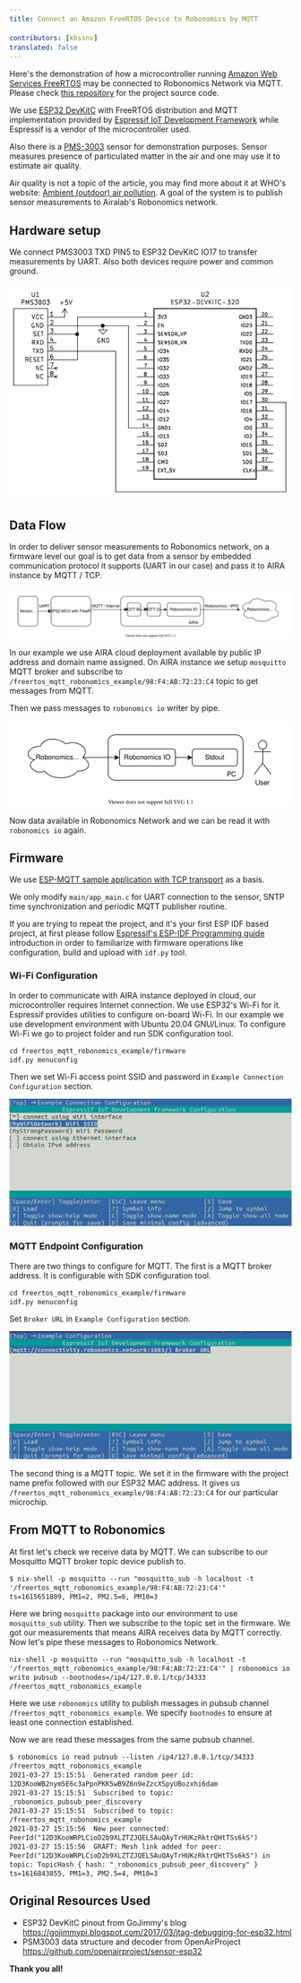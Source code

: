 ```yaml
---
title: Connect an Amazon FreeRTOS Device to Robonomics by MQTT
 
contributors: [khssnv]
translated: false
---
```


Here's the demonstration of how a microcontroller running [Amazon Web Services FreeRTOS](https://aws.amazon.com/freertos/) may be connected to Robonomics Network via MQTT. Please check [this repository](http://github.com/khssnv/freertos_mqtt_robonomics_example) for the project source code.

We use [ESP32 DevKitC](https://devices.amazonaws.com/detail/a3G0L00000AANtjUAH/ESP32-WROOM-32-DevKitC/) with FreeRTOS distribution and MQTT implementation provided by [Espressif IoT Development Framework](https://github.com/espressif/esp-idf) while Espressif is a vendor of the microcontroller used.

Also there is a [PMS-3003](http://www.plantower.com/en/content/?107.html) sensor for demonstration purposes. Sensor measures presence of particulated matter in the air and one may use it to estimate air quality.

Air quality is not a topic of the article, you may find more about it at WHO's website: [Ambient (outdoor) air pollution](https://www.who.int/news-room/fact-sheets/detail/ambient-(outdoor)-air-quality-and-health). A goal of the system is to publish sensor measurements to Airalab's Robonomics network.

## Hardware setup

We connect PMS3003 TXD PIN5 to ESP32 DevKitC IO17 to transfer measurements by UART.
Also both devices require power and common ground.

![Wiring Diagram](../images/freertos-mqtt/wiring.png)

## Data Flow

In order to deliver sensor measurements to Robonomics network, on a firmware level our goal is to get data from a sensor by embedded communication protocol it supports (UART in our case) and pass it to AIRA instance by MQTT / TCP.

![Sending](../images/freertos-mqtt/send.svg)

In our example we use AIRA cloud deployment available by public IP address and domain name assigned.
On AIRA instance we setup `mosquitto` MQTT broker and subscribe to `/freertos_mqtt_robonomics_example/98:F4:AB:72:23:C4` topic to get messages from MQTT.

Then we pass messages to `robonomics io` writer by pipe.

![Receiving](../images/freertos-mqtt/recv.svg)

Now data available in Robonomics Network and we can be read it with `robonomics io` again.

## Firmware

We use [ESP-MQTT sample application with TCP transport](https://github.com/espressif/esp-idf/tree/master/examples/protocols/mqtt/tcp) as a basis.

We only modify `main/app_main.c` for UART connection to the sensor, SNTP time synchronization and periodic MQTT publisher routine.

If you are trying to repeat the project, and it's your first ESP IDF based project, at first please follow [Espressif's ESP-IDF Programming guide](https://docs.espressif.com/projects/esp-idf/en/latest/esp32/get-started/index.html#installation-step-by-step) introduction in order to familiarize with firmware operations like configuration, build and upload with `idf.py` tool.

### Wi-Fi Configuration

In order to communicate with AIRA instance deployed in cloud, our microcontroller requires Internet connection.
We use ESP32's Wi-Fi for it.
Espressif provides utilities to configure on-board Wi-Fi.
In our example we use development environment with Ubuntu 20.04 GNU/Linux.
To configure Wi-Fi we go to project folder and run SDK configuration tool.

```console
cd freertos_mqtt_robonomics_example/firmware
idf.py menuconfig
```

Then we set Wi-Fi access point SSID and password in `Example Connection Configuration` section.

![Menuconfig Wi-Fi](../images/freertos-mqtt/menuconfig-wi-fi.png)

### MQTT Endpoint Configuration

There are two things to configure for MQTT.
The first is a MQTT broker address.
It is configurable with SDK configuration tool.

```console
cd freertos_mqtt_robonomics_example/firmware
idf.py menuconfig
```

Set `Broker URL` in `Example Configuration` section.

![Menuconfig MQTT](../images/freertos-mqtt/menuconfig-mqtt.png)

The second thing is a MQTT topic.
We set it in the firmware with the project name prefix followed with our ESP32 MAC address.
It gives us `/freertos_mqtt_robonomics_example/98:F4:AB:72:23:C4` for our particular microchip.

## From MQTT to Robonomics

At first let's check we receive data by MQTT.
We can subscribe to our Mosquitto MQTT broker topic device publish to.

```console
$ nix-shell -p mosquitto --run "mosquitto_sub -h localhost -t '/freertos_mqtt_robonomics_example/98:F4:AB:72:23:C4'"
ts=1615651809, PM1=2, PM2.5=6, PM10=3
```

Here we bring `mosquitto` package into our environment to use `mosquitto_sub` utility.
Then we subscribe to the topic set in the firmware.
We got our measurements that means AIRA receives data by MQTT correctly.
Now let's pipe these messages to Robonomics Network.

```console
nix-shell -p mosquitto --run "mosquitto_sub -h localhost -t '/freertos_mqtt_robonomics_example/98:F4:AB:72:23:C4'" | robonomics io write pubsub --bootnodes=/ip4/127.0.0.1/tcp/34333 /freertos_mqtt_robonomics_example
```

Here we use `robonomics` utility to publish messages in pubsub channel `/freertos_mqtt_robonomics_example`.
We specify `bootnodes` to ensure at least one connection established.

Now we are read these messages from the same pubsub channel.

```console
$ robonomics io read pubsub --listen /ip4/127.0.0.1/tcp/34333 /freertos_mqtt_robonomics_example
2021-03-27 15:15:51  Generated random peer id: 12D3KooWB2nym5E6c3aPpnPKK5wB9Z6n9eZzcXSpyUBozxhi6dam
2021-03-27 15:15:51  Subscribed to topic: _robonomics_pubsub_peer_discovery
2021-03-27 15:15:51  Subscribed to topic: /freertos_mqtt_robonomics_example
2021-03-27 15:15:56  New peer connected: PeerId("12D3KooWRPLCioD2b9XLZTZJQELSAuQAyTrHUKzRktrQHtTSs6kS")
2021-03-27 15:15:56  GRAFT: Mesh link added for peer: PeerId("12D3KooWRPLCioD2b9XLZTZJQELSAuQAyTrHUKzRktrQHtTSs6kS") in topic: TopicHash { hash: "_robonomics_pubsub_peer_discovery" }
ts=1616843855, PM1=3, PM2.5=4, PM10=3
```

## Original Resources Used

* ESP32 DevKitC pinout from GoJimmy's blog https://gojimmypi.blogspot.com/2017/03/jtag-debugging-for-esp32.html
* PSM3003 data structure and decoder from OpenAirProject https://github.com/openairproject/sensor-esp32

**Thank you all!**
